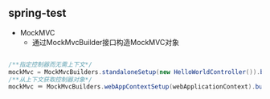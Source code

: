 ## spring-test
- MockMVC
  - 通过MockMvcBuilder接口构造MockMVC对象
```java

/**指定控制器而无需上下文*/
mockMvc = MockMvcBuilders.standaloneSetup(new HelloWorldController()).build();
/**从上下文获取控制器对象*/
mockMvc ＝ MockMvcBuilders.webAppContextSetup(webApplicationContext).build();
```


